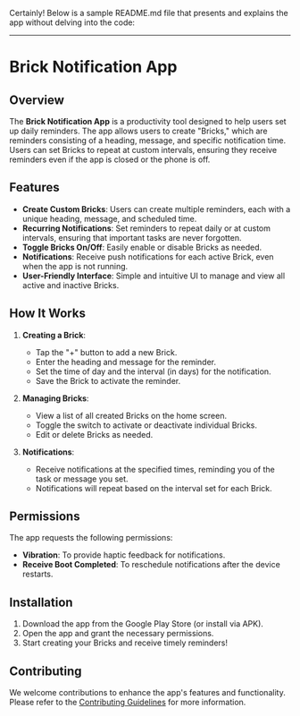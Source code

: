 Certainly! Below is a sample README.md file that presents and explains the app without delving into the code:

---

# Brick Notification App

## Overview

The **Brick Notification App** is a productivity tool designed to help users set up daily reminders. The app allows users to create "Bricks," which are reminders consisting of a heading, message, and specific notification time. Users can set Bricks to repeat at custom intervals, ensuring they receive reminders even if the app is closed or the phone is off. 

## Features

- **Create Custom Bricks**: Users can create multiple reminders, each with a unique heading, message, and scheduled time.
- **Recurring Notifications**: Set reminders to repeat daily or at custom intervals, ensuring that important tasks are never forgotten.
- **Toggle Bricks On/Off**: Easily enable or disable Bricks as needed.
- **Notifications**: Receive push notifications for each active Brick, even when the app is not running.
- **User-Friendly Interface**: Simple and intuitive UI to manage and view all active and inactive Bricks.

## How It Works

1. **Creating a Brick**:
   - Tap the "+" button to add a new Brick.
   - Enter the heading and message for the reminder.
   - Set the time of day and the interval (in days) for the notification.
   - Save the Brick to activate the reminder.

2. **Managing Bricks**:
   - View a list of all created Bricks on the home screen.
   - Toggle the switch to activate or deactivate individual Bricks.
   - Edit or delete Bricks as needed.

3. **Notifications**:
   - Receive notifications at the specified times, reminding you of the task or message you set.
   - Notifications will repeat based on the interval set for each Brick.

## Permissions

The app requests the following permissions:
- **Vibration**: To provide haptic feedback for notifications.
- **Receive Boot Completed**: To reschedule notifications after the device restarts.

## Installation

1. Download the app from the Google Play Store (or install via APK).
2. Open the app and grant the necessary permissions.
3. Start creating your Bricks and receive timely reminders!

## Contributing

We welcome contributions to enhance the app's features and functionality. Please refer to the [Contributing Guidelines](CONTRIBUTING.md) for more information.

